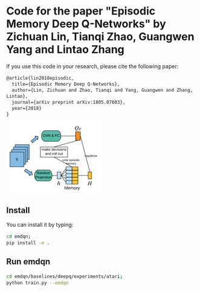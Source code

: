 # Code for the paper "Episodic Memory Deep Q-Networks" by Zichuan Lin, Tianqi Zhao, Guangwen Yang and Lintao Zhang

If you use this code in your research, please cite the following paper:

    @article{lin2018episodic,
      title={Episodic Memory Deep Q-Networks},
      author={Lin, Zichuan and Zhao, Tianqi and Yang, Guangwen and Zhang, Lintao},
      journal={arXiv preprint arXiv:1805.07603},
      year={2018}
    }

<img src="data/emdqn.PNG" width=50%  />

## Install
You can install it by typing:
```bash
cd emdqn;
pip install -e .
```

## Run emdqn
```bash
cd emdqn/baselines/deepq/experiments/atari;
python train.py --emdqn
```

